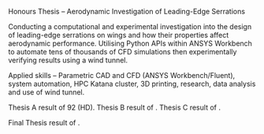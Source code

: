 Honours Thesis – Aerodynamic Investigation of Leading-Edge Serrations

Conducting a computational and experimental investigation into the design of leading-edge serrations on wings and how their properties affect aerodynamic performance. Utilising Python APIs within ANSYS Workbench to automate tens of thousands of CFD simulations then experimentally verifying results using a wind tunnel.

Applied skills – Parametric CAD and CFD (ANSYS Workbench/Fluent), system automation, HPC Katana cluster, 3D printing, research, data analysis and use of wind tunnel.

Thesis A result of 92 (HD).
Thesis B result of .
Thesis C result of .

Final Thesis result of .